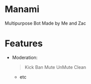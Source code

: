 # Manami
Multipurpose Bot Made by Me and Zac

# Features

* Moderation: 
    > Kick
    > Ban
    > Mute
    > UnMute
    > Clean
    - etc
